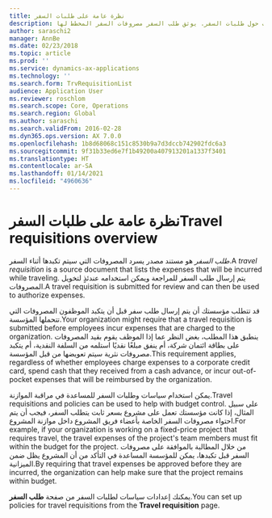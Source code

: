 ```yaml
---
title: نظرة عامة على طلبات السفر
description: يقدم هذا الموضوع معلومات حول طلبات السفر. يوثق طلب السفر مصروفات السفر المخطط لها.
author: saraschi2
manager: AnnBe
ms.date: 02/23/2018
ms.topic: article
ms.prod: ''
ms.service: dynamics-ax-applications
ms.technology: ''
ms.search.form: TrvRequisitionList
audience: Application User
ms.reviewer: roschlom
ms.search.scope: Core, Operations
ms.search.region: Global
ms.author: saraschi
ms.search.validFrom: 2016-02-28
ms.dyn365.ops.version: AX 7.0.0
ms.openlocfilehash: 1b8d68068c151c8530b9a7d3dccb742902fdc6a3
ms.sourcegitcommit: 9f31b33ed6e7f1b49200a407913201a1337f3401
ms.translationtype: HT
ms.contentlocale: ar-SA
ms.lasthandoff: 01/14/2021
ms.locfileid: "4960636"
---
```

# <a name="travel-requisitions-overview"></a><span data-ttu-id="c28da-104">نظرة عامة على طلبات السفر</span><span class="sxs-lookup"><span data-stu-id="c28da-104">Travel requisitions overview</span></span>

<span data-ttu-id="c28da-105">*طلب السفر* هو مستند مصدر يسرد المصروفات التي سيتم تكبدها أثناء السفر.</span><span class="sxs-lookup"><span data-stu-id="c28da-105">A *travel requisition* is a source document that lists the expenses that will be incurred while traveling.</span></span> <span data-ttu-id="c28da-106">يتم إرسال طلب السفر للمراجعة ويمكن استخدامه عندئذٍ لتخويل المصروفات.</span><span class="sxs-lookup"><span data-stu-id="c28da-106">A travel requisition is submitted for review and can then be used to authorize expenses.</span></span>

<span data-ttu-id="c28da-107">قد تتطلب مؤسستك أن يتم إرسال طلب سفر قبل أن يتكبد الموظفون المصروفات التي تتحملها المؤسسة.</span><span class="sxs-lookup"><span data-stu-id="c28da-107">Your organization might require that a travel requisition is submitted before employees incur expenses that are charged to the organization.</span></span> <span data-ttu-id="c28da-108">ينطبق هذا المطلب، بغض النظر عما إذا الموظف يقوم بقيد المصروفات على بطاقة ائتمان شركة، أم ينفق مبلغًا نقديًا استلمه من السلفة النقدية، أم يتكبد مصروفات نثرية سيتم تعويضها من قبل المؤسسة.</span><span class="sxs-lookup"><span data-stu-id="c28da-108">This requirement applies, regardless of whether employees charge expenses to a corporate credit card, spend cash that they received from a cash advance, or incur out-of-pocket expenses that will be reimbursed by the organization.</span></span>

<span data-ttu-id="c28da-109">يمكن استخدام سياسات وطلبات السفر للمساعدة في مراقبة الموازنة.</span><span class="sxs-lookup"><span data-stu-id="c28da-109">Travel requisitions and policies can be used to help with budget control.</span></span> <span data-ttu-id="c28da-110">على سبيل المثال، إذا كانت مؤسستك تعمل على مشروع بسعر ثابت يتطلب السفر، فيجب أن يتم احتواء مصروفات السفر الخاصة بأعضاء فريق المشروع داخل موازنة المشروع.</span><span class="sxs-lookup"><span data-stu-id="c28da-110">For example, if your organization is working on a fixed-price project that requires travel, the travel expenses of the project's team members must fit within the budget for the project.</span></span> <span data-ttu-id="c28da-111">من خلال المطالبة بالموافقة على مصروفات السفر قبل تكبدها، يمكن للمؤسسة المساعدة في التأكد من أن المشروع يظل ضمن الميزانية.</span><span class="sxs-lookup"><span data-stu-id="c28da-111">By requiring that travel expenses be approved before they are incurred, the organization can help make sure that the project remains within budget.</span></span>

<span data-ttu-id="c28da-112">يمكنك إعدادات سياسات لطلبات السفر من صفحة **طلب السفر**.</span><span class="sxs-lookup"><span data-stu-id="c28da-112">You can set up policies for travel requisitions from the **Travel requisition** page.</span></span>
